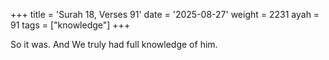 +++
title = 'Surah 18, Verses 91'
date = '2025-08-27'
weight = 2231
ayah = 91
tags = ["knowledge"]
+++

So it was. And We truly had full knowledge of him.